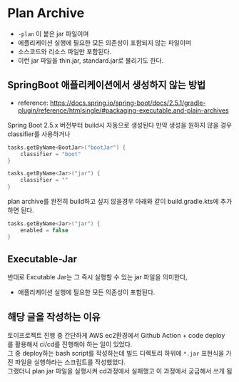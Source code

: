 # Plan Archive

- `-plan` 이 붙은 jar 파일이며
- 에플리케이션 실행에 필요한 모든 의존성이 포함되지 않는 파일이며
- 소스코드와 리소스 파일만 포함된다.
- 이런 jar 파일을 thin.jar, standard.jar로 불리기도 한다.

## SpringBoot 애플리케이션에서 생성하지 않는 방법 

- reference: https://docs.spring.io/spring-boot/docs/2.5.1/gradle-plugin/reference/htmlsingle/#packaging-executable.and-plain-archives

Spring Boot 2.5.x 버전부터 build시 자동으로 생성된다 만약 생성을 원하지 않을 경우 classifier를 사용하거나

```kotlin
tasks.getByName<BootJar>("bootJar") {
	classifier = "boot"
}

tasks.getByName<Jar>("jar") {
	classifier = ""
}
```

plan archive를 완전히 build하고 싶지 않을경우 아래와 같이 build.gradle.kts에 추가하면 된다.

```kotlin
tasks.getByName<Jar>("jar") {
	enabled = false
}
```


## Executable-Jar

반대로 Excutable Jar는 그 즉시 실행할 수 있는 jar 파일을 의미한다,

- 애플리케이션 실행에 필요한 모든 의존성이 포함된다.

## 해당 글을 작성하는 이유

토이프로젝트 진행 중 간단하게 AWS ec2환경에서 Github Action + code deploy 를 활용해서 ci/cd를 진행해야 하는 일이 있었다.  
그 중 deploy하는 bash script를 작성하는데 빌드 디렉토리 하위에 `*.jar` 표현식을 가진 파일을 실행하라는 스크립트를 작성했었다.  
그랬더니 plan jar 파일을 실행시켜 cd과정에서 실패했고 이 과정에서 궁금해서 쓰개 됨